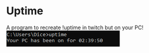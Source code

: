 # Uptime
A program to recreate !uptime in twitch but on your PC!
![alt text](https://github.com/DiceRandom/uptime/blob/main/preview.png?raw=true)

